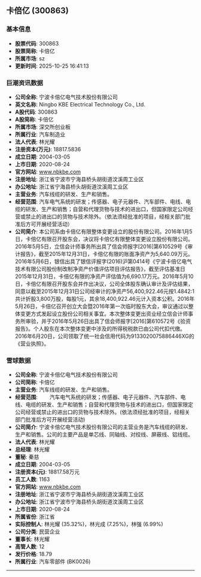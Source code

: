 ## 卡倍亿 (300863)

### 基本信息

- **股票代码**: 300863
- **股票简称**: 卡倍亿
- **所属市场**: sz
- **更新时间**: 2025-10-25 16:41:13

### 巨潮资讯数据

- **公司全称**: 宁波卡倍亿电气技术股份有限公司
- **英文名称**: Ningbo KBE Electrical Technology Co., Ltd.
- **A股代码**: 300863
- **A股简称**: 卡倍亿
- **所属市场**: 深交所创业板
- **所属行业**: 汽车制造业
- **法人代表**: 林光耀
- **注册资本(万元)**: 18817.5836
- **成立日期**: 2004-03-05
- **上市日期**: 2020-08-24
- **官方网站**: www.nbkbe.com
- **注册地址**: 浙江省宁波市宁海县桥头胡街道汶溪周工业区
- **办公地址**: 浙江省宁海县桥头胡街道汶溪周工业区
- **主营业务**: 汽车线缆的研发、生产和销售。
- **经营范围**: 汽车电气系统的研发；传感器、电子元器件、汽车部件、电线、电缆的研发、生产和销售；自营和代理货物与技术的进出口，但国家限定公司经营或禁止的进出口的货物与技术除外。（依法须经批准的项目，经相关部门批准后方可开展经营活动）
- **公司简介**: 本公司系由卡倍亿有限整体变更设立的股份有限公司。2016年1月5日，卡倍亿有限召开股东会，决议将卡倍亿有限整体变更设立股份有限公司。2016年5月5日，立信会计师事务所出具了信会师报字[2016]第610529号《审计报告》，截至2015年12月31日，卡倍亿有限的账面净资产为5,640.09万元。2016年5月6日，银信出具了银信评报字(2016)沪第0414号《宁波卡倍亿电气技术有限公司股份制改制净资产价值评估项目评估报告》，截至评估基准日2015年12月31日，卡倍亿有限的净资产评估值为6,690.17万元。2016年5月10日，卡倍亿有限召开股东会并作出决议，公司全体股东确认审计及评估结果，同意以截至2015年12月31日公司经审计的净资产56,400,922.46元按1.4842:1共计折股3,800万股，每股1元，其余18,400,922.46元计入资本公积。2016年5月26日，卡倍亿召开创立大会暨2016年第一次临时股东大会，审议通过以整体变更方式发起设立股份公司相关事宜。本次整体变更出资业经立信会计师事务所审验，并于2016年5月26日出具了信会师报字[2016]第610572号《验资报告》。个人股东在本次整体变更中涉及的所得税税款已由公司代扣代缴。2016年6月20日，公司领取了统一社会信用代码为9133020075886446XG的《营业执照》。

### 雪球数据

- **公司全称**: 宁波卡倍亿电气技术股份有限公司
- **公司简称**: 卡倍亿
- **主营业务**: 汽车线缆的研发、生产和销售。
- **经营范围**: 　　汽车电气系统的研发；传感器、电子元器件、汽车部件、电线、电缆的研发、生产和销售；自营和代理货物与技术的进出口，但国家限定公司经营或禁止的进出口的货物与技术除外。(依法须经批准的项目，经相关部门批准后方可开展经营活动)
- **公司简介**: 宁波卡倍亿电气技术股份有限公司的主营业务是汽车线缆的研发、生产和销售。公司的主要产品是单芯线、同轴线、对绞线、屏蔽线、铝线缆。
- **法人代表**: 林光耀
- **总经理**: 林光耀
- **董秘**: 秦慈
- **成立日期**: 2004-03-05
- **注册资本(元)**: 18817.58万元
- **员工人数**: 1163
- **官方网站**: www.nbkbe.com
- **注册地址**: 浙江省宁波市宁海县桥头胡街道汶溪周工业区
- **办公地址**: 浙江省宁波市宁海县桥头胡街道汶溪周工业区
- **上市日期**: 2020-08-24
- **所属省份**: 浙江省
- **实际控制人**: 林光耀 (35.32%)，林光成 (7.25%)，林强 (6.99%)
- **公司分类**: 民营企业
- **董事长**: 林光耀
- **高管人数**: 12
- **发行价格**: 18.79
- **所属行业**: 汽车零部件 (BK0026)

---